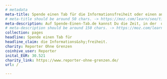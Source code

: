 ```yaml
---
# metadata
meta-title: Spende einen Tab für die Informationsfreiheit oder einen anderen guten Zweck!
# meta-title should be around 50 chars. -> https://moz.com/learn/seo/title-tag
meta-description: Auf Spende-Einen-Tab.de kannst Du die Zeit, in der  diese Seite offen ist, in eine Spende verwandeln.
# meta-description should be around 150 chars. -> https://moz.com/learn/seo/meta-description
collection: pages
headline: Spende einen Tab für
headline_claim: die Informations&shy;freiheit.
charity: Reporter Ohne Grenzen
coinhive_user: Reporter
inital_EUR: 30.521
charity_link: https://www.reporter-ohne-grenzen.de/
url: /

---
```

